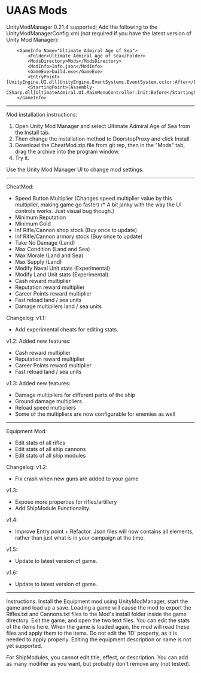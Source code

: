 # UAAS Mods

UnityModManager 0.21.4 supported; Add the following to the UnityModManagerConfig.xml (not required if you have the latest version of Unity Mod Manager):

```
	<GameInfo Name="Ultimate Admiral Age of Sea">
		<Folder>Ultimate Admiral Age of Sea</Folder>
		<ModsDirectory>Mods</ModsDirectory>
		<ModInfo>Info.json</ModInfo>
		<GameExe>build.exe</GameExe>
		<EntryPoint>[UnityEngine.UI.dll]UnityEngine.EventSystems.EventSystem.cctor:After</EntryPoint>
		<StartingPoint>[Assembly-CSharp.dll]UltimateAdmiral.UI.MainMenuController.Init:Before</StartingPoint>
	</GameInfo>
```

***********************************************************

Mod installation instructions:
1. Open Unity Mod Manager and select Ultimate Admiral Age of Sea from the Install tab.
2. Then change the installation method to DoorstopProxy and click Install.
3. Download the CheatMod.zip file from git rep, then in the "Mods" tab, drag the archive into the program window.
4. Try it.

Use the Unity Mod Manager UI to change mod settings.

***********************************************************

CheatMod:
- Speed Button Multiplier (Changes speed multiplier value by this multiplier, making game go faster) (* A bit janky with the way the UI controls works. Just visual bug though.)
- Minimum Reputation
- Minimum Gold
- Inf Rifle/Cannon shop stock (Buy once to update)
- Inf Rifle/Cannon armory stock (Buy once to update)
- Take No Damage (Land)
- Max Condition (Land and Sea)
- Max Morale (Land and Sea)
- Max Supply (Land)
- Modify Naval Unit stats (Experimental)
- Modify Land Unit stats (Experimental)
- Cash reward multiplier
- Reputation reward multiplier
- Career Points reward multiplier
- Fast reload land / sea units
- Damage multipliers land / sea units


Changelog:
v1.1:
- Add experimental cheats for editing stats.

v1.2:
Added new features:
- Cash reward multiplier
- Reputation reward multiplier
- Career Points reward multiplier
- Fast reload land / sea units

v1.3:
Added new features:
- Damage multipliers for different parts of the ship
- Ground damage multipliers
- Reload speed multipliers
- Some of the multipliers are now configurable for enemies as well

***********************************************************

Equipment Mod:
- Edit stats of all rifles
- Edit stats of all ship cannons
- Edit stats of all ship modules

Changelog:
v1.2:
- Fix crash when new guns are added to your game

v1.3:
- Expose more properties for rifles/artillery
- Add ShipModule Functionality.

v1.4:
- Improve Entry point + Refactor. Json files will now contains all elements, rather than just what is in your campaign at the time.

v1.5:
- Update to latest version of game.

v1.6:
- Update to latest version of game.

***********************************************************

Instructions:
Install the Equipment mod using UnityModManager, start the game and load up a save. Loading a game will cause the mod to export the Rifles.txt and Cannons.txt files to the Mod's install folder inside the game directory. Exit the game, and open the two text files. You can edit the stats
of the items here. When the game is loaded again, the mod will read these files and apply them to the items.
Do not edit the 'ID' property, as it is needed to apply properly. Editing the equipment description or name is not yet supported. 

For ShipModules, you cannot edit title, effect, or description. You can add as many modifier as you want, but probably don't remove any (not tested).
